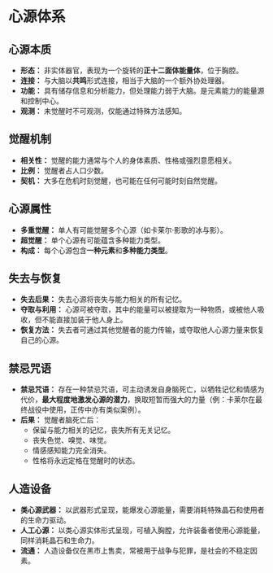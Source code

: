 # 心源体系

## 心源本质
- **形态：** 非实体器官，表现为一个旋转的**正十二面体能量体**，位于胸腔。
- **连接：** 与大脑以**共鸣**形式连接，相当于大脑的一个额外协处理器。
- **功能：** 具有储存信息和分析能力，但处理能力弱于大脑。是元素能力的能量源和控制中心。
- **观测：** 未觉醒时不可观测，仅能通过特殊方法感知。

## 觉醒机制
- **相关性：** 觉醒的能力通常与个人的身体素质、性格或强烈意愿相关。
- **比例：** 觉醒者占人口少数。
- **契机：** 大多在危机时刻觉醒，也可能在任何可能时刻自然觉醒。

## 心源属性
- **多重觉醒：** 单人有可能觉醒多个心源（如卡莱尔·影歌的冰与影）。
- **超觉醒：** 单个心源有可能蕴含多种能力类型。
- **构成：** 每个心源包含**一种元素**和**多种能力类型**。

## 失去与恢复
- **失去后果：** 失去心源将丧失与能力相关的所有记忆。
- **夺取与利用：** 心源可被夺取，其中的能量可以被提取为一种物质，或被他人吸收，但不能直接加装于他人身上。
- **恢复方法：** 失去者可通过其他觉醒者的能力传输，或夺取他人心源力量来恢复自己的心源。

## 禁忌咒语
- **禁忌咒语：** 存在一种禁忌咒语，可主动诱发自身脑死亡，以牺牲记忆和情感为代价，**最大程度地激发心源的潜力**，换取短暂而强大的力量（例：卡莱尔在最终战役中使用，正传中亦有类似案例）。
- **后果：** 觉醒者脑死亡后：
    - 保留与能力相关的记忆，丧失所有无关记忆。
    - 丧失色觉、嗅觉、味觉。
    - 情感感知能力完全消失。
    - 性格将永远定格在觉醒时的状态。

## 人造设备
- **类心源武器：** 以武器形式呈现，能爆发心源能量，需要消耗特殊晶石和使用者的生命力驱动。
- **人工心源：** 以类心源实体形式呈现，可植入胸膛，允许装备者使用心源能量，同样消耗晶石和生命力。
- **流通：** 人造设备仅在黑市上售卖，常被用于战争与犯罪，是社会的不稳定因素。
